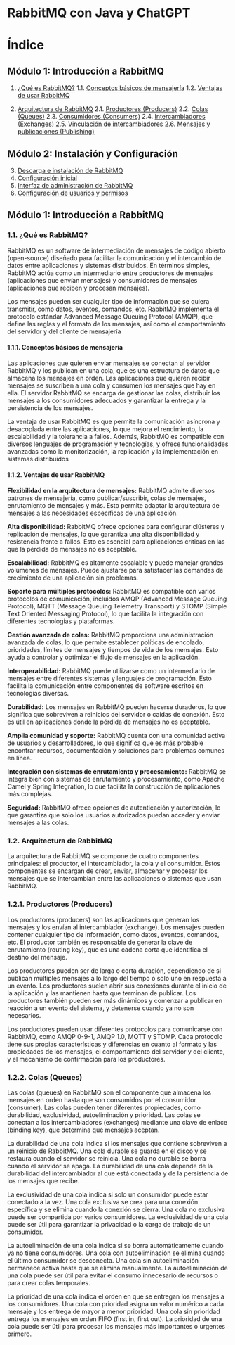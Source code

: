 # RabbitMQ con Java y ChatGPT

# Índice

## Módulo 1: Introducción a RabbitMQ
1. [¿Qué es RabbitMQ?](#11-qué-es-rabbitmq)
   1.1. [Conceptos básicos de mensajería](#111-conceptos-básicos-de-mensajería)
   1.2. [Ventajas de usar RabbitMQ](#112-ventajas-de-usar-rabbitmq)

2. [Arquitectura de RabbitMQ](#12-arquitectura-de-rabbitmq)
   2.1. [Productores (Producers)](#121-productores-producers)
   2.2. [Colas (Queues)](#122-colas-queues)
   2.3. [Consumidores (Consumers)](#123-consumidores-consumers)
   2.4. [Intercambiadores (Exchanges)](#124-intercambiadores-exchanges)
   2.5. [Vinculación de intercambiadores](#125-vinculación-de-intercambiadores)
   2.6. [Mensajes y publicaciones (Publishing)](#126-mensajes-y-publicaciones-publishing)

## Módulo 2: Instalación y Configuración
3. [Descarga e instalación de RabbitMQ](#21-descarga-e-instalación-de-rabbitmq)
4. [Configuración inicial](#22-configuración-inicial)
5. [Interfaz de administración de RabbitMQ](#23-interfaz-de-administración-de-rabbitmq)
6. [Configuración de usuarios y permisos](#24-configuración-de-usuarios-y-permisos)


## Módulo 1: Introducción a RabbitMQ
### 1.1. ¿Qué es RabbitMQ?
RabbitMQ es un software de intermediación de mensajes de código abierto (open-source) diseñado para facilitar la comunicación y el intercambio de datos entre aplicaciones y sistemas distribuidos. En términos simples, RabbitMQ actúa como un intermediario entre productores de mensajes (aplicaciones que envían mensajes) y consumidores de mensajes (aplicaciones que reciben y procesan mensajes).

Los mensajes pueden ser cualquier tipo de información que se quiera transmitir, como datos, eventos, comandos, etc. RabbitMQ implementa el protocolo estándar Advanced Message Queuing Protocol (AMQP), que define las reglas y el formato de los mensajes, así como el comportamiento del servidor y del cliente de mensajería 
    
#### 1.1.1. Conceptos básicos de mensajería
Las aplicaciones que quieren enviar mensajes se conectan al servidor RabbitMQ y los publican en una cola, que es una estructura de datos que almacena los mensajes en orden. Las aplicaciones que quieren recibir mensajes se suscriben a una cola y consumen los mensajes que hay en ella. El servidor RabbitMQ se encarga de gestionar las colas, distribuir los mensajes a los consumidores adecuados y garantizar la entrega y la persistencia de los mensajes.

La ventaja de usar RabbitMQ es que permite la comunicación asíncrona y desacoplada entre las aplicaciones, lo que mejora el rendimiento, la escalabilidad y la tolerancia a fallos. Además, RabbitMQ es compatible con diversos lenguajes de programación y tecnologías, y ofrece funcionalidades avanzadas como la monitorización, la replicación y la implementación en sistemas distribuidos

#### 1.1.2. Ventajas de usar RabbitMQ

**Flexibilidad en la arquitectura de mensajes:** RabbitMQ admite diversos patrones de mensajería, como publicar/suscribir, colas de mensajes, enrutamiento de mensajes y más. Esto permite adaptar la arquitectura de mensajes a las necesidades específicas de una aplicación.

**Alta disponibilidad:** RabbitMQ ofrece opciones para configurar clústeres y replicación de mensajes, lo que garantiza una alta disponibilidad y resistencia frente a fallos. Esto es esencial para aplicaciones críticas en las que la pérdida de mensajes no es aceptable.

**Escalabilidad:** RabbitMQ es altamente escalable y puede manejar grandes volúmenes de mensajes. Puede ajustarse para satisfacer las demandas de crecimiento de una aplicación sin problemas.

**Soporte para múltiples protocolos:** RabbitMQ es compatible con varios protocolos de comunicación, incluidos AMQP (Advanced Message Queuing Protocol), MQTT (Message Queuing Telemetry Transport) y STOMP (Simple Text Oriented Messaging Protocol), lo que facilita la integración con diferentes tecnologías y plataformas.

**Gestión avanzada de colas:** RabbitMQ proporciona una administración avanzada de colas, lo que permite establecer políticas de encolado, prioridades, límites de mensajes y tiempos de vida de los mensajes. Esto ayuda a controlar y optimizar el flujo de mensajes en la aplicación.

**Interoperabilidad:** RabbitMQ puede utilizarse como un intermediario de mensajes entre diferentes sistemas y lenguajes de programación. Esto facilita la comunicación entre componentes de software escritos en tecnologías diversas.

**Durabilidad:** Los mensajes en RabbitMQ pueden hacerse duraderos, lo que significa que sobreviven a reinicios del servidor o caídas de conexión. Esto es útil en aplicaciones donde la pérdida de mensajes no es aceptable.

**Amplia comunidad y soporte:** RabbitMQ cuenta con una comunidad activa de usuarios y desarrolladores, lo que significa que es más probable encontrar recursos, documentación y soluciones para problemas comunes en línea.

**Integración con sistemas de enrutamiento y procesamiento:** RabbitMQ se integra bien con sistemas de enrutamiento y procesamiento, como Apache Camel y Spring Integration, lo que facilita la construcción de aplicaciones más complejas.

**Seguridad:** RabbitMQ ofrece opciones de autenticación y autorización, lo que garantiza que solo los usuarios autorizados puedan acceder y enviar mensajes a las colas.

### 1.2. Arquitectura de RabbitMQ

La arquitectura de RabbitMQ se compone de cuatro componentes principales: el productor, el intercambiador, la cola y el consumidor. Estos componentes se encargan de crear, enviar, almacenar y procesar los mensajes que se intercambian entre las aplicaciones o sistemas que usan RabbitMQ.

### 1.2.1. Productores (Producers)

Los productores (producers) son las aplicaciones que generan los mensajes y los envían al intercambiador (exchange). Los mensajes pueden contener cualquier tipo de información, como datos, eventos, comandos, etc. El productor también es responsable de generar la clave de enrutamiento (routing key), que es una cadena corta que identifica el destino del mensaje.

Los productores pueden ser de larga o corta duración, dependiendo de si publican múltiples mensajes a lo largo del tiempo o solo uno en respuesta a un evento. Los productores suelen abrir sus conexiones durante el inicio de la aplicación y las mantienen hasta que terminan de publicar. Los productores también pueden ser más dinámicos y comenzar a publicar en reacción a un evento del sistema, y detenerse cuando ya no son necesarios.

Los productores pueden usar diferentes protocolos para comunicarse con RabbitMQ, como AMQP 0-9-1, AMQP 1.0, MQTT y STOMP. Cada protocolo tiene sus propias características y diferencias en cuanto al formato y las propiedades de los mensajes, el comportamiento del servidor y del cliente, y el mecanismo de confirmación para los productores.

### 1.2.2. Colas (Queues)

Las colas (queues) en RabbitMQ son el componente que almacena los mensajes en orden hasta que son consumidos por el consumidor (consumer). Las colas pueden tener diferentes propiedades, como durabilidad, exclusividad, autoeliminación y prioridad. Las colas se conectan a los intercambiadores (exchanges) mediante una clave de enlace (binding key), que determina qué mensajes aceptan.

La durabilidad de una cola indica si los mensajes que contiene sobreviven a un reinicio de RabbitMQ. Una cola durable se guarda en el disco y se restaura cuando el servidor se reinicia. Una cola no durable se borra cuando el servidor se apaga. La durabilidad de una cola depende de la durabilidad del intercambiador al que está conectada y de la persistencia de los mensajes que recibe.

La exclusividad de una cola indica si solo un consumidor puede estar conectado a la vez. Una cola exclusiva se crea para una conexión específica y se elimina cuando la conexión se cierra. Una cola no exclusiva puede ser compartida por varios consumidores. La exclusividad de una cola puede ser útil para garantizar la privacidad o la carga de trabajo de un consumidor.

La autoeliminación de una cola indica si se borra automáticamente cuando ya no tiene consumidores. Una cola con autoeliminación se elimina cuando el último consumidor se desconecta. Una cola sin autoeliminación permanece activa hasta que se elimina manualmente. La autoeliminación de una cola puede ser útil para evitar el consumo innecesario de recursos o para crear colas temporales.

La prioridad de una cola indica el orden en que se entregan los mensajes a los consumidores. Una cola con prioridad asigna un valor numérico a cada mensaje y los entrega de mayor a menor prioridad. Una cola sin prioridad entrega los mensajes en orden FIFO (first in, first out). La prioridad de una cola puede ser útil para procesar los mensajes más importantes o urgentes primero.


